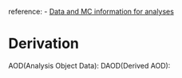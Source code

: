reference: - [Data and MC information for analyses](https://twiki.cern.ch/twiki/bin/view/AtlasProtected/DataMCForAnalysis)
# Derivation
AOD(Analysis Object Data):
DAOD(Derived AOD):